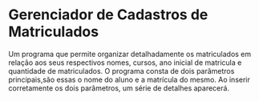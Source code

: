 # Gerenciador de Cadastros de Matriculados
Um programa que permite organizar detalhadamente os matriculados em relação aos seus respectivos nomes, cursos, ano inicial de matricula e quantidade de matriculados.
O programa consta de dois parâmetros principais,são essas o nome do aluno e a matrícula do mesmo. Ao inserir corretamente os dois parâmetros, um série de detalhes aparecerá.
